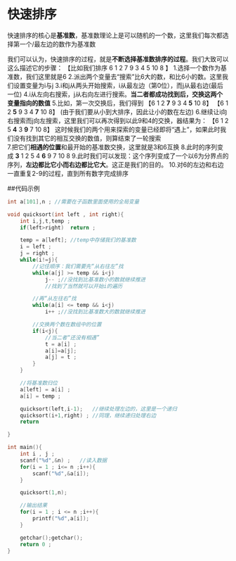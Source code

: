 # 快速排序
快速排序的核心是**基准数**，基准数理论上是可以随机的一个数，这里我们每次都选择第一个/最左边的数作为基准数

我们可以认为，快速排序的过程，就是**不断选择基准数排序的过程**。我们大致可以这么描述它的步骤：
【比如我们排序 6 1 2 7 9 3 4 5 10 8 】
1.选择一个数作为基准数，我们这里就是6
2.派出两个变量去“搜索”比6大的数，和比6小的数。这里我们设置变量为i与j
3.i和j从两头开始搜索，i从最左边（第0位），而j从最右边(最后一位)
4.i从左向右搜索，j从右向左进行搜索。**当二者都成功找到后，交换这两个变量指向的数值**
5.比如，第一次交换后，我们得到 
    【6 1 2 **7** 9 3 4 **5** 10 8】
    【6 1 2 **5** 9 3 4 **7** 10 8】
    (由于我们要从小到大排序，因此让小的数在左边)
6.继续让i向右搜索而j向左搜索，这里我们可以再次得到以此9和4的交换，器结果为：
【6 1 2 5 **4**  3  **9** 7 10 8】
这时候我们的两个用来探索的变量已经即将“遇上”，如果此时我们没有找到其它的相互交换的数值，则算结束了一轮搜索  
7.把它们**相遇的位置**和最开始的基准数交换，这里就是3和6互换
8.此时的序列变成 **3** 1 2 5 4 **6** 9 7 10 8 
9.此时我们可以发现：这个序列变成了一个以6为分界点的序列，**左边都比它小而右边都比它大**。这正是我们的目的。
10.对6的左边和右边一直重复2-9的过程，直到所有数字完成排序

##代码示例
```C
int a[101],n ; //需要在子函数里面使用的全局变量

void quicksort(int left , int right){
    int i,j,t,temp ; 
    if(left>right)  return ;

    temp = a[left]; //temp中存储我们的基准数
    i = left ; 
    j = right ; 
    while(i!=j){
        //记住顺序：我们需要先“从右往左”找
        while(a[j] >= temp && i<j)  
            j-- ;//没找到比基准数小的数就继续推进
            //找到了当然就可以开始i的遍历

        //再“从左往右”找
        while(a[i] <= temp && i<j)  
            i++ ;//没找到比基准数大的数就继续推进

        //交换两个数在数组中的位置
        if(i<j){
            //当二者“还没有相遇”
            t = a[i] ; 
            a[i]=a[j];
            a[j] = t ;
        }
    }

    //将基准数归位
    a[left] = a[i] ;
    a[i] = temp ;

    quicksort(left,i-1);   //继续处理左边的，这里是一个递归
    quicksort(i+1,right) ; //同理，继续递归处理右边
    return

}

int main(){
    int i , j ;
    scanf("%d",&n) ;   //读入数据
    for(i = 1 ; i<= n ;i++){
        scanf("%d",&a[i]);
    }

    quicksort(1,n);

    //输出结果
    for(i = 1 ; i <= n ;i++){
        printf("%d",a[i]);
    }

    getchar();getchar();
    return 0 ;
}

```